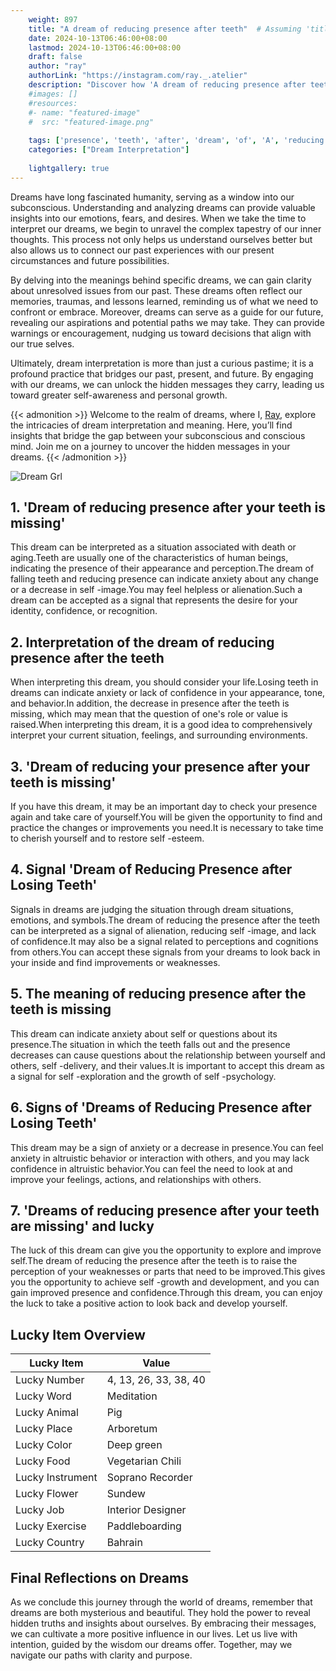 ```yaml
---
    weight: 897
    title: "A dream of reducing presence after teeth"  # Assuming 'title' column exists
    date: 2024-10-13T06:46:00+08:00
    lastmod: 2024-10-13T06:46:00+08:00
    draft: false
    author: "ray"
    authorLink: "https://instagram.com/ray._.atelier"
    description: "Discover how 'A dream of reducing presence after teeth' can interpret your future and uncover its significant meanings in your life."
    #images: []
    #resources:
    #- name: "featured-image"
    #  src: "featured-image.png"
    
    tags: ['presence', 'teeth', 'after', 'dream', 'of', 'A', 'reducing']
    categories: ["Dream Interpretation"]
    
    lightgallery: true
---
```

    
Dreams have long fascinated humanity, serving as a window into our subconscious. Understanding and analyzing dreams can provide valuable insights into our emotions, fears, and desires. When we take the time to interpret our dreams, we begin to unravel the complex tapestry of our inner thoughts. This process not only helps us understand ourselves better but also allows us to connect our past experiences with our present circumstances and future possibilities.

By delving into the meanings behind specific dreams, we can gain clarity about unresolved issues from our past. These dreams often reflect our memories, traumas, and lessons learned, reminding us of what we need to confront or embrace. Moreover, dreams can serve as a guide for our future, revealing our aspirations and potential paths we may take. They can provide warnings or encouragement, nudging us toward decisions that align with our true selves.

Ultimately, dream interpretation is more than just a curious pastime; it is a profound practice that bridges our past, present, and future. By engaging with our dreams, we can unlock the hidden messages they carry, leading us toward greater self-awareness and personal growth.

{{< admonition >}}
Welcome to the realm of dreams, where I, [Ray](https://instagram.com/ray._.atelier), explore the intricacies of dream interpretation and meaning. Here, you’ll find insights that bridge the gap between your subconscious and conscious mind. Join me on a journey to uncover the hidden messages in your dreams.
{{< /admonition >}}

![Dream Grl](https://cdn.pixabay.com/photo/2017/11/02/03/35/gothic-2910057_1280.jpg "Dream Grl")

## 1. 'Dream of reducing presence after your teeth is missing'
This dream can be interpreted as a situation associated with death or aging.Teeth are usually one of the characteristics of human beings, indicating the presence of their appearance and perception.The dream of falling teeth and reducing presence can indicate anxiety about any change or a decrease in self -image.You may feel helpless or alienation.Such a dream can be accepted as a signal that represents the desire for your identity, confidence, or recognition.

## 2. Interpretation of the dream of reducing presence after the teeth
When interpreting this dream, you should consider your life.Losing teeth in dreams can indicate anxiety or lack of confidence in your appearance, tone, and behavior.In addition, the decrease in presence after the teeth is missing, which may mean that the question of one's role or value is raised.When interpreting this dream, it is a good idea to comprehensively interpret your current situation, feelings, and surrounding environments.

## 3. 'Dream of reducing your presence after your teeth is missing'
If you have this dream, it may be an important day to check your presence again and take care of yourself.You will be given the opportunity to find and practice the changes or improvements you need.It is necessary to take time to cherish yourself and to restore self -esteem.

## 4. Signal 'Dream of Reducing Presence after Losing Teeth'
Signals in dreams are judging the situation through dream situations, emotions, and symbols.The dream of reducing the presence after the teeth can be interpreted as a signal of alienation, reducing self -image, and lack of confidence.It may also be a signal related to perceptions and cognitions from others.You can accept these signals from your dreams to look back in your inside and find improvements or weaknesses.

## 5. The meaning of reducing presence after the teeth is missing
This dream can indicate anxiety about self or questions about its presence.The situation in which the teeth falls out and the presence decreases can cause questions about the relationship between yourself and others, self -delivery, and their values.It is important to accept this dream as a signal for self -exploration and the growth of self -psychology.

## 6. Signs of 'Dreams of Reducing Presence after Losing Teeth'
This dream may be a sign of anxiety or a decrease in presence.You can feel anxiety in altruistic behavior or interaction with others, and you may lack confidence in altruistic behavior.You can feel the need to look at and improve your feelings, actions, and relationships with others.

## 7. 'Dreams of reducing presence after your teeth are missing' and lucky
The luck of this dream can give you the opportunity to explore and improve self.The dream of reducing the presence after the teeth is to raise the perception of your weaknesses or parts that need to be improved.This gives you the opportunity to achieve self -growth and development, and you can gain improved presence and confidence.Through this dream, you can enjoy the luck to take a positive action to look back and develop yourself.

## Lucky Item Overview
| Lucky Item          | Value              |
|---------------|--------------------|
| Lucky Number        | 4, 13, 26, 33, 38, 40  |
| Lucky Word          | Meditation |
| Lucky Animal        | Pig |
| Lucky Place         | Arboretum     |
| Lucky Color         | Deep green     |
| Lucky Food          | Vegetarian Chili      |
| Lucky Instrument    | Soprano Recorder |
| Lucky Flower        | Sundew    |
| Lucky Job           | Interior Designer       |
| Lucky Exercise      | Paddleboarding  |
| Lucky Country       | Bahrain    |


##  Final Reflections on Dreams

As we conclude this journey through the world of dreams, remember that dreams are both mysterious and beautiful. They hold the power to reveal hidden truths and insights about ourselves. By embracing their messages, we can cultivate a more positive influence in our lives. Let us live with intention, guided by the wisdom our dreams offer. Together, may we navigate our paths with clarity and purpose.
